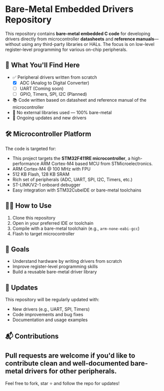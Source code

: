 # Bare-Metal Embedded Drivers Repository

This repository contains **bare-metal embedded C code** for developing drivers directly from microcontroller **datasheets** and **reference manuals**—without using any third-party libraries or HALs. The focus is on low-level register-level programming for various on-chip peripherals.

## 🚀 What You'll Find Here

- ✅ Peripheral drivers written from scratch
  - [x] ADC (Analog to Digital Converter)
  - [ ] UART (Coming soon)
  - [ ] GPIO, Timers, SPI, I2C (Planned)
- 📚 Code written based on datasheet and reference manual of the microcontroller
- 🧱 No external libraries used — 100% bare-metal
- 🔄 Ongoing updates and new drivers

## 🛠 Microcontroller Platform

The code is targeted for:
- This project targets the **STM32F411RE microcontroller**, a high-performance ARM Cortex-M4 based MCU from STMicroelectronics.
- ARM Cortex-M4 @ 100 MHz with FPU
- 512 KB Flash, 128 KB SRAM
- Rich set of peripherals (ADC, UART, SPI, I2C, Timers, etc.)
- ST-LINK/V2-1 onboard debugger
- Easy integration with STM32CubeIDE or bare-metal toolchains


## 🧑‍💻 How to Use

1. Clone this repository
2. Open in your preferred IDE or toolchain
3. Compile with a bare-metal toolchain (e.g., `arm-none-eabi-gcc`)
4. Flash to target microcontroller

## 📌 Goals

- Understand hardware by writing drivers from scratch
- Improve register-level programming skills
- Build a reusable bare-metal driver library

## 📅 Updates

This repository will be regularly updated with:
- New drivers (e.g., UART, SPI, Timers)
- Code improvements and bug fixes
- Documentation and usage examples

## 📬 Contributions

Pull requests are welcome if you'd like to contribute clean and well-documented bare-metal drivers for other peripherals.
---

Feel free to fork, star ⭐ and follow the repo for updates!
